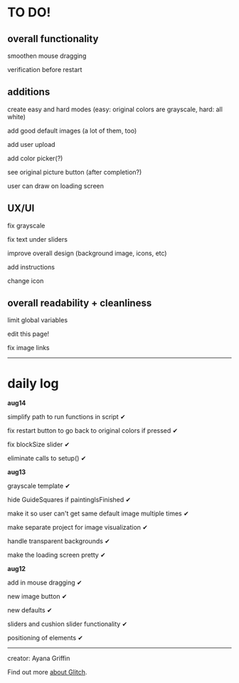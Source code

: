 TO DO!
=================

overall functionality 
---------------

smoothen mouse dragging

verification before restart


additions
-----------

create easy and hard modes (easy: original colors are grayscale, hard: all white)

add good default images (a lot of them, too)

add user upload

add color picker(?)

see original picture button (after completion?)

user can draw on loading screen


UX/UI
----------

fix grayscale 

fix text under sliders

improve overall design (background image, icons, etc)

add instructions

change icon



overall readability + cleanliness
----------

limit global variables

edit this page!

fix image links

-------------------------
daily log
==========

**aug14**

simplify path to run functions in script ✔

fix restart button to go back to original colors if pressed ✔

fix blockSize slider ✔

eliminate calls to setup() ✔

**aug13**

grayscale template ✔

hide GuideSquares if paintingIsFinished ✔ 

make it so user can't get same default image multiple times ✔

make separate project for image visualization ✔

handle transparent backgrounds ✔

make the loading screen pretty ✔


**aug12**

add in mouse dragging ✔ 

new image button ✔

new defaults ✔

sliders and cushion slider functionality ✔

positioning of elements ✔








-------------------


creator: Ayana Griffin

Find out more [about Glitch](https://glitch.com/about).